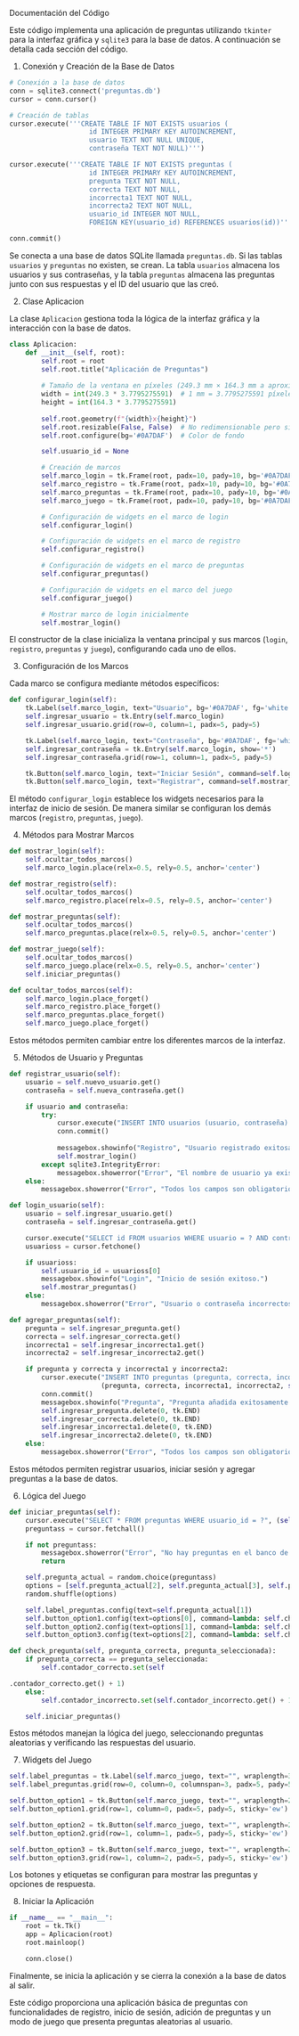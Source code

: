  Documentación del Código

Este código implementa una aplicación de preguntas utilizando `tkinter` para la interfaz gráfica y `sqlite3` para la base de datos. A continuación se detalla cada sección del código.

 1. Conexión y Creación de la Base de Datos

```python
# Conexión a la base de datos
conn = sqlite3.connect('preguntas.db')
cursor = conn.cursor()

# Creación de tablas
cursor.execute('''CREATE TABLE IF NOT EXISTS usuarios (
                    id INTEGER PRIMARY KEY AUTOINCREMENT,
                    usuario TEXT NOT NULL UNIQUE,
                    contraseña TEXT NOT NULL)''')

cursor.execute('''CREATE TABLE IF NOT EXISTS preguntas (
                    id INTEGER PRIMARY KEY AUTOINCREMENT,
                    pregunta TEXT NOT NULL,
                    correcta TEXT NOT NULL,
                    incorrecta1 TEXT NOT NULL,
                    incorrecta2 TEXT NOT NULL,
                    usuario_id INTEGER NOT NULL,
                    FOREIGN KEY(usuario_id) REFERENCES usuarios(id))''')

conn.commit()
```
Se conecta a una base de datos SQLite llamada `preguntas.db`. Si las tablas `usuarios` y `preguntas` no existen, se crean. La tabla `usuarios` almacena los usuarios y sus contraseñas, y la tabla `preguntas` almacena las preguntas junto con sus respuestas y el ID del usuario que las creó.

 2. Clase Aplicacion

La clase `Aplicacion` gestiona toda la lógica de la interfaz gráfica y la interacción con la base de datos.

```python
class Aplicacion:
    def __init__(self, root):
        self.root = root
        self.root.title("Aplicación de Preguntas")
        
        # Tamaño de la ventana en píxeles (249.3 mm × 164.3 mm a aproximadamente 96 DPI)
        width = int(249.3 * 3.7795275591)  # 1 mm = 3.7795275591 píxeles
        height = int(164.3 * 3.7795275591)
        
        self.root.geometry(f"{width}x{height}")
        self.root.resizable(False, False)  # No redimensionable pero sí minimizable
        self.root.configure(bg='#0A7DAF')  # Color de fondo

        self.usuario_id = None

        # Creación de marcos
        self.marco_login = tk.Frame(root, padx=10, pady=10, bg='#0A7DAF')
        self.marco_registro = tk.Frame(root, padx=10, pady=10, bg='#0A7DAF')
        self.marco_preguntas = tk.Frame(root, padx=10, pady=10, bg='#0A7DAF')
        self.marco_juego = tk.Frame(root, padx=10, pady=10, bg='#0A7DAF')

        # Configuración de widgets en el marco de login
        self.configurar_login()

        # Configuración de widgets en el marco de registro
        self.configurar_registro()

        # Configuración de widgets en el marco de preguntas
        self.configurar_preguntas()

        # Configuración de widgets en el marco del juego
        self.configurar_juego()

        # Mostrar marco de login inicialmente
        self.mostrar_login()
```
El constructor de la clase inicializa la ventana principal y sus marcos (`login`, `registro`, `preguntas` y `juego`), configurando cada uno de ellos.

 3. Configuración de los Marcos

Cada marco se configura mediante métodos específicos:

```python
def configurar_login(self):
    tk.Label(self.marco_login, text="Usuario", bg='#0A7DAF', fg='white').grid(row=0, column=0, padx=5, pady=5)
    self.ingresar_usuario = tk.Entry(self.marco_login)
    self.ingresar_usuario.grid(row=0, column=1, padx=5, pady=5)

    tk.Label(self.marco_login, text="Contraseña", bg='#0A7DAF', fg='white').grid(row=1, column=0, padx=5, pady=5)
    self.ingresar_contraseña = tk.Entry(self.marco_login, show='*')
    self.ingresar_contraseña.grid(row=1, column=1, padx=5, pady=5)

    tk.Button(self.marco_login, text="Iniciar Sesión", command=self.login_usuario, bg='#D8A700').grid(row=2, column=0, columnspan=2, padx=5, pady=5, sticky='ew')
    tk.Button(self.marco_login, text="Registrar", command=self.mostrar_registro, bg='#D8A700').grid(row=3, column=0, columnspan=2, padx=5, pady=5, sticky='ew')
```
El método `configurar_login` establece los widgets necesarios para la interfaz de inicio de sesión. De manera similar se configuran los demás marcos (`registro`, `preguntas`, `juego`).

 4. Métodos para Mostrar Marcos

```python
def mostrar_login(self):
    self.ocultar_todos_marcos()
    self.marco_login.place(relx=0.5, rely=0.5, anchor='center')

def mostrar_registro(self):
    self.ocultar_todos_marcos()
    self.marco_registro.place(relx=0.5, rely=0.5, anchor='center')

def mostrar_preguntas(self):
    self.ocultar_todos_marcos()
    self.marco_preguntas.place(relx=0.5, rely=0.5, anchor='center')

def mostrar_juego(self):
    self.ocultar_todos_marcos()
    self.marco_juego.place(relx=0.5, rely=0.5, anchor='center')
    self.iniciar_preguntas()

def ocultar_todos_marcos(self):
    self.marco_login.place_forget()
    self.marco_registro.place_forget()
    self.marco_preguntas.place_forget()
    self.marco_juego.place_forget()
```
Estos métodos permiten cambiar entre los diferentes marcos de la interfaz.

 5. Métodos de Usuario y Preguntas

```python
def registrar_usuario(self):
    usuario = self.nuevo_usuario.get()
    contraseña = self.nueva_contraseña.get()

    if usuario and contraseña:
        try:
            cursor.execute("INSERT INTO usuarios (usuario, contraseña) VALUES (?, ?)", (usuario, contraseña))
            conn.commit()
            
            messagebox.showinfo("Registro", "Usuario registrado exitosamente.")
            self.mostrar_login()
        except sqlite3.IntegrityError:
            messagebox.showerror("Error", "El nombre de usuario ya existe.")
    else:
        messagebox.showerror("Error", "Todos los campos son obligatorios.")

def login_usuario(self):
    usuario = self.ingresar_usuario.get()
    contraseña = self.ingresar_contraseña.get()

    cursor.execute("SELECT id FROM usuarios WHERE usuario = ? AND contraseña = ?", (usuario, contraseña))
    usuarioss = cursor.fetchone()

    if usuarioss:
        self.usuario_id = usuarioss[0]
        messagebox.showinfo("Login", "Inicio de sesión exitoso.")
        self.mostrar_preguntas()
    else:
        messagebox.showerror("Error", "Usuario o contraseña incorrectos.")

def agregar_preguntas(self):
    pregunta = self.ingresar_pregunta.get()
    correcta = self.ingresar_correcta.get()
    incorrecta1 = self.ingresar_incorrecta1.get()
    incorrecta2 = self.ingresar_incorrecta2.get()

    if pregunta y correcta y incorrecta1 y incorrecta2:
        cursor.execute("INSERT INTO preguntas (pregunta, correcta, incorrecta1, incorrecta2, usuario_id) VALUES (?, ?, ?, ?, ?)",
                       (pregunta, correcta, incorrecta1, incorrecta2, self.usuario_id))
        conn.commit()
        messagebox.showinfo("Pregunta", "Pregunta añadida exitosamente.")
        self.ingresar_pregunta.delete(0, tk.END)
        self.ingresar_correcta.delete(0, tk.END)
        self.ingresar_incorrecta1.delete(0, tk.END)
        self.ingresar_incorrecta2.delete(0, tk.END)
    else:
        messagebox.showerror("Error", "Todos los campos son obligatorios.")
```
Estos métodos permiten registrar usuarios, iniciar sesión y agregar preguntas a la base de datos.

 6. Lógica del Juego

```python
def iniciar_preguntas(self):
    cursor.execute("SELECT * FROM preguntas WHERE usuario_id = ?", (self.usuario_id,))
    preguntass = cursor.fetchall()

    if not preguntass:
        messagebox.showerror("Error", "No hay preguntas en el banco de datos.")
        return

    self.pregunta_actual = random.choice(preguntass)
    options = [self.pregunta_actual[2], self.pregunta_actual[3], self.pregunta_actual[4]]
    random.shuffle(options)

    self.label_preguntas.config(text=self.pregunta_actual[1])
    self.button_option1.config(text=options[0], command=lambda: self.check_pregunta(self.pregunta_actual[2], options[0]))
    self.button_option2.config(text=options[1], command=lambda: self.check_pregunta(self.pregunta_actual[2], options[1]))
    self.button_option3.config(text=options[2], command=lambda: self.check_pregunta(self.pregunta_actual[2], options[2]))

def check_pregunta(self, pregunta_correcta, pregunta_seleccionada):
    if pregunta_correcta == pregunta_seleccionada:
        self.contador_correcto.set(self

.contador_correcto.get() + 1)
    else:
        self.contador_incorrecto.set(self.contador_incorrecto.get() + 1)

    self.iniciar_preguntas()
```
Estos métodos manejan la lógica del juego, seleccionando preguntas aleatorias y verificando las respuestas del usuario.

 7. Widgets del Juego

```python
self.label_preguntas = tk.Label(self.marco_juego, text="", wraplength=300, bg='#0A7DAF', fg='white')
self.label_preguntas.grid(row=0, column=0, columnspan=3, padx=5, pady=5)

self.button_option1 = tk.Button(self.marco_juego, text="", wraplength=200, bg='#D8A700')
self.button_option1.grid(row=1, column=0, padx=5, pady=5, sticky='ew')

self.button_option2 = tk.Button(self.marco_juego, text="", wraplength=200, bg='#D8A700')
self.button_option2.grid(row=1, column=1, padx=5, pady=5, sticky='ew')

self.button_option3 = tk.Button(self.marco_juego, text="", wraplength=200, bg='#D8A700')
self.button_option3.grid(row=1, column=2, padx=5, pady=5, sticky='ew')
```
Los botones y etiquetas se configuran para mostrar las preguntas y opciones de respuesta.

 8. Iniciar la Aplicación

```python
if __name__ == "__main__":
    root = tk.Tk()
    app = Aplicacion(root)
    root.mainloop()

    conn.close()
```
Finalmente, se inicia la aplicación y se cierra la conexión a la base de datos al salir.

Este código proporciona una aplicación básica de preguntas con funcionalidades de registro, inicio de sesión, adición de preguntas y un modo de juego que presenta preguntas aleatorias al usuario.
